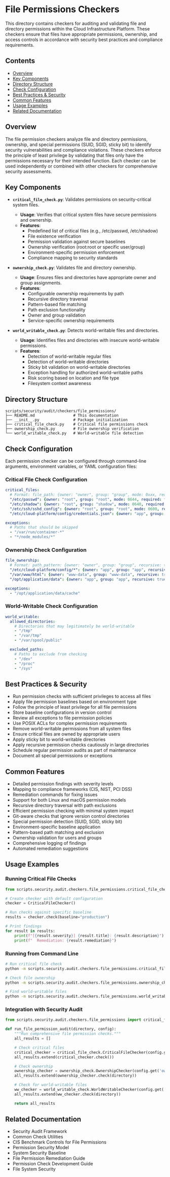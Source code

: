 # File Permissions Checkers

This directory contains checkers for auditing and validating file and directory permissions within the Cloud Infrastructure Platform. These checkers ensure that files have appropriate permissions, ownership, and access controls in accordance with security best practices and compliance requirements.

## Contents

- [Overview](#overview)
- [Key Components](#key-components)
- [Directory Structure](#directory-structure)
- [Check Configuration](#check-configuration)
- [Best Practices & Security](#best-practices--security)
- [Common Features](#common-features)
- [Usage Examples](#usage-examples)
- [Related Documentation](#related-documentation)

## Overview

The file permission checkers analyze file and directory permissions, ownership, and special permissions (SUID, SGID, sticky bit) to identify security vulnerabilities and compliance violations. These checkers enforce the principle of least privilege by validating that files only have the permissions necessary for their intended function. Each checker can be used independently or combined with other checkers for comprehensive security assessments.

## Key Components

- **`critical_file_check.py`**: Validates permissions on security-critical system files.
  - **Usage**: Verifies that critical system files have secure permissions and ownership.
  - **Features**:
    - Predefined list of critical files (e.g., /etc/passwd, /etc/shadow)
    - File existence verification
    - Permission validation against secure baselines
    - Ownership verification (root:root or specific user/group)
    - Environment-specific permission enforcement
    - Compliance mapping to security standards

- **`ownership_check.py`**: Validates file and directory ownership.
  - **Usage**: Ensures files and directories have appropriate owner and group assignments.
  - **Features**:
    - Configurable ownership requirements by path
    - Recursive directory traversal
    - Pattern-based file matching
    - Path exclusion functionality
    - Owner and group validation
    - Service-specific ownership requirements

- **`world_writable_check.py`**: Detects world-writable files and directories.
  - **Usage**: Identifies files and directories with insecure world-writable permissions.
  - **Features**:
    - Detection of world-writable regular files
    - Detection of world-writable directories
    - Sticky bit validation on world-writable directories
    - Exception handling for authorized world-writable paths
    - Risk scoring based on location and file type
    - Filesystem context awareness

## Directory Structure

```plaintext
scripts/security/audit/checkers/file_permissions/
├── README.md                 # This documentation
├── __init__.py               # Package initialization
├── critical_file_check.py    # Critical file permissions check
├── ownership_check.py        # File ownership verification
└── world_writable_check.py   # World-writable file detection
```

## Check Configuration

Each permission checker can be configured through command-line arguments, environment variables, or YAML configuration files:

### Critical File Check Configuration

```yaml
critical_files:
  # Format: file_path: {owner: "owner", group: "group", mode: 0xxx, required: true/false}
  "/etc/passwd": {owner: "root", group: "root", mode: 0644, required: true}
  "/etc/shadow": {owner: "root", group: "shadow", mode: 0640, required: true}
  "/etc/ssh/sshd_config": {owner: "root", group: "root", mode: 0600, required: true}
  "/etc/cloud-platform/config/credentials.json": {owner: "app", group: "app", mode: 0600, required: true}

exceptions:
  # Paths that should be skipped
  - "/var/run/container-*"
  - "*/node_modules/*"
```

### Ownership Check Configuration

```yaml
file_ownership:
  # Format: path_pattern: {owner: "owner", group: "group", recursive: true/false}
  "/etc/cloud-platform/config/*": {owner: "app", group: "app", recursive: false}
  "/var/www/html": {owner: "www-data", group: "www-data", recursive: true}
  "/opt/application/data": {owner: "app", group: "app", recursive: true}

exceptions:
  - "/opt/application/data/cache"
```

### World-Writable Check Configuration

```yaml
world_writable:
  allowed_directories:
    # Directories that may legitimately be world-writable
    - "/tmp"
    - "/var/tmp"
    - "/var/spool/public"

  excluded_paths:
    # Paths to exclude from checking
    - "/dev"
    - "/proc"
    - "/sys"
```

## Best Practices & Security

- Run permission checks with sufficient privileges to access all files
- Apply file permission baselines based on environment type
- Follow the principle of least privilege for all file permissions
- Store baseline configurations in version control
- Review all exceptions to file permission policies
- Use POSIX ACLs for complex permission requirements
- Remove world-writable permissions from all system files
- Ensure critical files are owned by appropriate users
- Apply sticky bit to world-writable directories
- Apply recursive permission checks cautiously in large directories
- Schedule regular permission audits as part of maintenance
- Document all special permissions or exceptions

## Common Features

- Detailed permission findings with severity levels
- Mapping to compliance frameworks (CIS, NIST, PCI DSS)
- Remediation commands for fixing issues
- Support for both Linux and macOS permission models
- Recursive directory traversal with path exclusions
- Efficient permission checking with minimal system impact
- Git-aware checks that ignore version control directories
- Special permission detection (SUID, SGID, sticky bit)
- Environment-specific baseline application
- Pattern-based path matching and exclusion
- Ownership validation for users and groups
- Comprehensive logging of findings
- Automated remediation suggestions

## Usage Examples

### Running Critical File Checks

```python
from scripts.security.audit.checkers.file_permissions.critical_file_check import CriticalFileChecker

# Create checker with default configuration
checker = CriticalFileChecker()

# Run checks against specific baseline
results = checker.check(baseline="production")

# Print findings
for result in results:
    print(f"[{result.severity}] {result.title}: {result.description}")
    print(f"  Remediation: {result.remediation}")
```

### Running from Command Line

```bash
# Run critical file check
python -m scripts.security.audit.checkers.file_permissions.critical_file_check --baseline production

# Check file ownership
python -m scripts.security.audit.checkers.file_permissions.ownership_check --directory /etc/cloud-platform

# Find world-writable files
python -m scripts.security.audit.checkers.file_permissions.world_writable_check --exclude-standard --report-format json
```

### Integration with Security Audit

```python
from scripts.security.audit.checkers.file_permissions import critical_file_check, ownership_check, world_writable_check

def run_file_permission_audit(directory, config):
    """Run comprehensive file permission checks."""
    all_results = []

    # Check critical files
    critical_checker = critical_file_check.CriticalFileChecker(config.get('critical_files', {}))
    all_results.extend(critical_checker.check())

    # Check ownership
    ownership_checker = ownership_check.OwnershipChecker(config.get('ownership', {}))
    all_results.extend(ownership_checker.check(directory))

    # Check for world-writable files
    ww_checker = world_writable_check.WorldWritableChecker(config.get('world_writable', {}))
    all_results.extend(ww_checker.check(directory))

    return all_results
```

## Related Documentation

- Security Audit Framework
- Common Check Utilities
- CIS Benchmark Controls for File Permissions
- Permission Security Model
- System Security Baseline
- File Permission Remediation Guide
- Permission Check Development Guide
- File System Security
